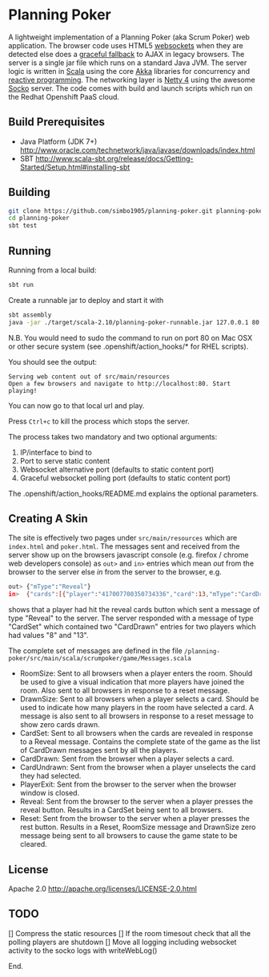 # Planning Poker

A lightweight implementation of a Planning Poker (aka Scrum Poker) web application. The browser code uses HTML5 [websockets](http://www.websocket.org/) when they are detected else does a [graceful fallback](https://github.com/ffdead/jquery-graceful-websocket) to AJAX in legacy browsers. The server is a single jar file which runs on a standard Java JVM. The server logic is written in [Scala](http://www.scala-lang.org/) using the core [Akka](http://akka.io/) libraries for concurrency and [reactive programming](http://www.reactivemanifesto.org/). The networking layer is [Netty 4](https://github.com/netty/netty) using the awesome [Socko](https://github.com/mashupbots/socko) server. The code comes with build and launch scripts which run on the Redhat Openshift PaaS cloud.  

## Build Prerequisites

  - Java Platform (JDK 7+) http://www.oracle.com/technetwork/java/javase/downloads/index.html
  - SBT http://www.scala-sbt.org/release/docs/Getting-Started/Setup.html#installing-sbt

## Building

```sh
git clone https://github.com/simbo1905/planning-poker.git planning-poker
cd planning-poker
sbt test
```

## Running

Running from a local build:

```sh
sbt run
```

Create a runnable jar to deploy and start it with

```sh
sbt assembly
java -jar ./target/scala-2.10/planning-poker-runnable.jar 127.0.0.1 80
```

N.B. You would need to sudo the command to run on port 80 on Mac OSX or other secure system (see .openshift/action_hooks/* for RHEL scripts). 

You should see the output: 

```
Serving web content out of src/main/resources
Open a few browsers and navigate to http://localhost:80. Start playing!
```

You can now go to that local url and play. 

Press ```Ctrl+c``` to kill the process which stops the server. 

The process takes two mandatory and two optional arguments:

1. IP/interface to bind to
2. Port to serve static content
3. Websocket alternative port (defaults to static content port)
4. Graceful websocket polling port (defaults to static content port)

The .openshift/action_hooks/README.md explains the optional parameters. 

## Creating A Skin

The site is effectively two pages under ```src/main/resources``` which are ```index.html``` and ```poker.html```. The messages sent and received from the server show up on the browsers javascript console (e.g. firefox / chrome web developers console) as ```out>``` and ```in>``` entries which mean *out* from the browser to the server else *in* from the server to the browser, e.g. 

```sh
out> {"mType":"Reveal"}
in>  {"cards":[{"player":"417007700350734336","card":13,"mType":"CardDrawn"},{"player":"417007962322767872","card":8,"mType":"CardDrawn"}],"mType":"CardSet"}"
```

shows that a player had hit the reveal cards button which sent a message of type "Reveal" to the server. The server responded with a message of type "CardSet" which contained two "CardDrawn" entries for two players which had values "8" and "13". 

The complete set of messages are defined in the file ```/planning-poker/src/main/scala/scrumpoker/game/Messages.scala```

- RoomSize: Sent to all browsers when a player enters the room. Should be used to give a visual indication that more players have joined the room. Also sent to all browsers in response to a reset message. 
- DrawnSize: Sent to all browsers when a player selects a card. Should be used to indicate how many players in the room have selected a card. A message is also sent to all browsers in response to a reset message to show zero cards drawn. 
- CardSet: Sent to all browsers when the cards are revealed in response to a Reveal message. Contains the complete state of the game as the list of CardDrawn messages sent by all the players. 
- CardDrawn: Sent from the browser when a player selects a card.
- CardUndrawn: Sent from the browser when a player unselects the card they had selected. 
- PlayerExit: Sent from the browser to the server when the browser window is closed. 
- Reveal: Sent from the browser to the server when a player presses the reveal button. Results in a CardSet being sent to all browsers. 
- Reset: Sent from the browser to the server when a player presses the rest button. Results in a Reset, RoomSize message and DrawnSize zero message being sent to all browsers to cause the game state to be cleared. 

License
----

Apache 2.0 http://apache.org/licenses/LICENSE-2.0.html

TODO
----

[] Compress the static resources
[] If the room timesout check that all the polling players are shutdown
[] Move all logging including websocket activity to the socko logs with writeWebLog() 

End.